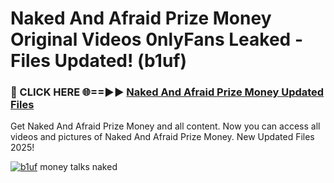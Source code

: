 # Naked And Afraid Prize Money Original Videos 0nlyFans Leaked - Files Updated! (b1uf)

<h3>🔴 CLICK HERE 🌐==►► <a href="https://tinyurl.com/up5wt9bj" rel="nofollow">Naked And Afraid Prize Money Updated Files</a></h3>

Get Naked And Afraid Prize Money and all content. Now you can access all videos and pictures of Naked And Afraid Prize Money. New Updated Files 2025!

[![b1uf](https://i.imgur.com/ABiUzMV.gif)](https://tinyurl.com/up5wt9bj)
money talks naked